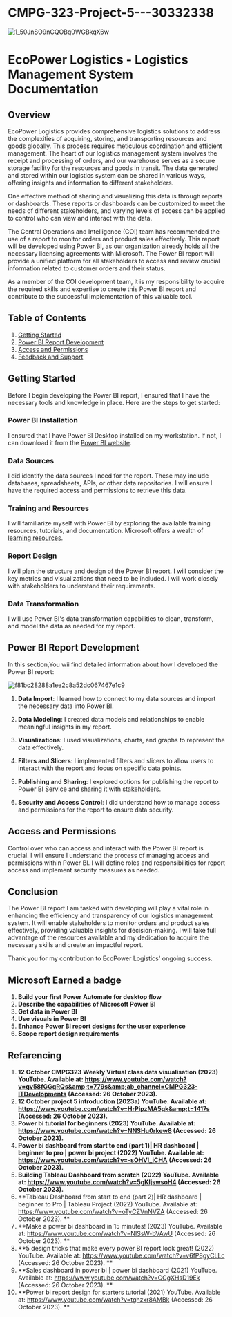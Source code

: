 # CMPG-323-Project-5---30332338

![1_50JnSO9nCQOBq0WGBkqX6w](https://github.com/Madzivhandila/CMPG-323-Project-5---30332338/assets/75025282/a92f47a9-a2bd-40cb-ae57-42093c8c5d39)

# EcoPower Logistics - Logistics Management System Documentation

## Overview

EcoPower Logistics provides comprehensive logistics solutions to address the complexities of acquiring, storing, and transporting resources and goods globally. This process requires meticulous coordination and efficient management. The heart of our logistics management system involves the receipt and processing of orders, and our warehouse serves as a secure storage facility for the resources and goods in transit. The data generated and stored within our logistics system can be shared in various ways, offering insights and information to different stakeholders.

One effective method of sharing and visualizing this data is through reports or dashboards. These reports or dashboards can be customized to meet the needs of different stakeholders, and varying levels of access can be applied to control who can view and interact with the data.

The Central Operations and Intelligence (COI) team has recommended the use of a report to monitor orders and product sales effectively. This report will be developed using Power BI, as our organization already holds all the necessary licensing agreements with Microsoft. The Power BI report will provide a unified platform for all stakeholders to access and review crucial information related to customer orders and their status.

As a member of the COI development team, it is my responsibility to acquire the required skills and expertise to create this Power BI report and contribute to the successful implementation of this valuable tool.

## Table of Contents

1. [Getting Started](#getting-started)
2. [Power BI Report Development](#power-bi-report-development)
3. [Access and Permissions](#access-and-permissions)
4. [Feedback and Support](#feedback-and-support)

## Getting Started

Before I begin developing the Power BI report, I ensured that I have the necessary tools and knowledge in place. Here are the steps to get started:

### Power BI Installation

I ensured that I have Power BI Desktop installed on my workstation. If not, I can download it from the [Power BI website](https://powerbi.microsoft.com/).

### Data Sources

I did identify the data sources I need for the report. These may include databases, spreadsheets, APIs, or other data repositories. I will ensure I have the required access and permissions to retrieve this data.

### Training and Resources

I will familiarize myself with Power BI by exploring the available training resources, tutorials, and documentation. Microsoft offers a wealth of [learning resources](https://docs.microsoft.com/en-us/power-bi/).

### Report Design

I will plan the structure and design of the Power BI report. I will consider the key metrics and visualizations that need to be included. I will work closely with stakeholders to understand their requirements.

### Data Transformation

I will use Power BI's data transformation capabilities to clean, transform, and model the data as needed for my report.

## Power BI Report Development

In this section,You wii find detailed information about how I developed the Power BI report:

![f81bc28288a1ee2c8a52dc067467e1c9](https://github.com/Madzivhandila/CMPG-323-Project-5---30332338/assets/75025282/2aaa09a7-c7c3-43b3-819f-675460c97aff)

1. **Data Import**: I  learned how to connect to my data sources and import the necessary data into Power BI.

2. **Data Modeling**: I created data models and relationships to enable meaningful insights in my report.

3. **Visualizations**: I used visualizations, charts, and graphs to represent the data effectively.

4. **Filters and Slicers**: I implemented filters and slicers to allow users to interact with the report and focus on specific data points.

5. **Publishing and Sharing**: I explored options for publishing the report to Power BI Service and sharing it with stakeholders.

6. **Security and Access Control**: I did understand how to manage access and permissions for the report to ensure data security.

## Access and Permissions

Control over who can access and interact with the Power BI report is crucial. I will ensure I understand the process of managing access and permissions within Power BI. I will define roles and responsibilities for report access and implement security measures as needed.


## Conclusion

The Power BI report I am tasked with developing will play a vital role in enhancing the efficiency and transparency of our logistics management system. It will enable stakeholders to monitor orders and product sales effectively, providing valuable insights for decision-making. I will take full advantage of the resources available and my dedication to acquire the necessary skills and create an impactful report.

Thank you for my contribution to EcoPower Logistics' ongoing success.

## Microsoft Earned a badge

1. **Build your first Power Automate for desktop flow**
2. **Describe the capabilities of Microsoft Power BI**
3. **Get data in Power BI**
4. **Use visuals in Power BI**
5. **Enhance Power BI report designs for the user experience**
6. **Scope report design requirements**

## Refarencing
1. **12 October CMPG323 Weekly Virtual class data visualisation (2023) YouTube. Available at: https://www.youtube.com/watch?v=gv58fGGgRQs&amp;t=779s&amp;ab_channel=CMPG323-ITDevelopments (Accessed: 26 October 2023).**
2. **12 October project 5 introduction (2023a) YouTube. Available at: https://www.youtube.com/watch?v=HrPipzMA5gk&amp;t=1417s (Accessed: 26 October 2023).**
3. **Power bi tutorial for beginners (2023) YouTube. Available at: https://www.youtube.com/watch?v=NNSHu0rkew8 (Accessed: 26 October 2023).**
4. **Power bi dashboard from start to end (part 1)| HR dashboard | beginner to pro | power bi project (2022) YouTube. Available at: https://www.youtube.com/watch?v=-sOHVl_iCHA (Accessed: 26 October 2023).**
5. **Building Tableau Dashboard from scratch (2022) YouTube. Available at: https://www.youtube.com/watch?v=5gKIjswsoH4 (Accessed: 26 October 2023).**
6. **Tableau Dashboard from start to end (part 2)| HR dashboard | beginner to Pro | Tableau Project (2022) YouTube. Available at: https://www.youtube.com/watch?v=oTyCZVnNVZA (Accessed: 26 October 2023). **
7. **Make a power bi dashboard in 15 minutes! (2023) YouTube. Available at: https://www.youtube.com/watch?v=NISsW-bVAwU (Accessed: 26 October 2023). **
8. **5 design tricks that make every power BI report look great! (2022) YouTube. Available at: https://www.youtube.com/watch?v=v6fP8gyCLLc (Accessed: 26 October 2023). **
9. **Sales dashboard in power bi | power bi dashboard (2021) YouTube. Available at: https://www.youtube.com/watch?v=CGgXHsD19Ek (Accessed: 26 October 2023). **
10. **Power bi report design for starters tutorial (2021) YouTube. Available at: https://www.youtube.com/watch?v=tghzxr8AMBk (Accessed: 26 October 2023). **

